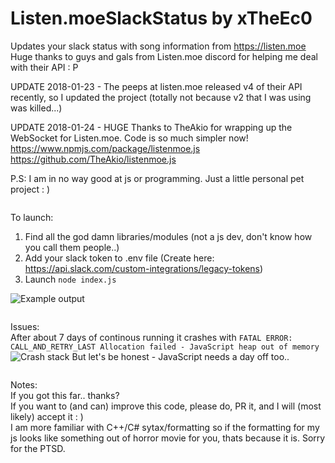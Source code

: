 # Listen.moeSlackStatus by xTheEc0
Updates your slack status with song information from https://listen.moe  
Huge thanks to guys and gals from Listen.moe discord for helping me deal with their API : P  


UPDATE 2018-01-23 - The peeps at listen.moe released v4 of their API recently, so I updated the project (totally not because v2 that I was using was killed...)  

UPDATE 2018-01-24 - HUGE Thanks to TheAkio for wrapping up the WebSocket for Listen.moe. Code is so much simpler now!  
https://www.npmjs.com/package/listenmoe.js  
https://github.com/TheAkio/listenmoe.js

P.S: I am in no way good at js or programming. Just a little personal pet project : )
  
![]()  

  
To launch:  
1. Find all the god damn libraries/modules (not a js dev, don't know how you call them people..)
2. Add your slack token to .env file (Create here: https://api.slack.com/custom-integrations/legacy-tokens)
3. Launch `node index.js`

![](https://puu.sh/xlvHy/6c972a1f93.png "Example output")


![]()  


Issues:  
After about 7 days of continous running it crashes with `FATAL ERROR: CALL_AND_RETRY_LAST Allocation failed - JavaScript heap out of memory`
![](https://puu.sh/xmhcu/2841bc166d.png, "Crash stack")
But let's be honest - JavaScript needs a day off too..


![]()  


Notes:  
If you got this far.. thanks?  
If you want to (and can) improve this code, please do, PR it, and I will (most likely) accept it : )  
I am more familiar with C++/C# sytax/formatting so if the formatting for my js looks like something out of horror movie for you, thats because it is. Sorry for the PTSD.

